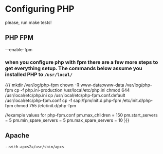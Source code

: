 # Configuring PHP
please, run make tests!

## PHP FPM
--enable-fpm
### when you configure php with fpm there are a few more steps to get everything setup. The commands below assume you installed PHP to `/usr/local/`
{{{
mkdir /var/log/php-fpm
chown -R www-data:www-data /var/log/php-fpm
cp -f php.ini-production /usr/local/etc/php.ini
chmod 644 /usr/local/etc/php.ini
cp /usr/local/etc/php-fpm.conf.default /usr/local/etc/php-fpm.conf
cp -f sapi/fpm/init.d.php-fpm /etc/init.d/php-fpm
chmod 755 /etc/init.d/php-fpm

//example values for php-fpm.conf
pm.max_children = 150
pm.start_servers = 5
pm.min_spare_servers = 5
pm.max_spare_servers = 10
}}}

## Apache
`--with-apxs2=/usr/sbin/apxs`


